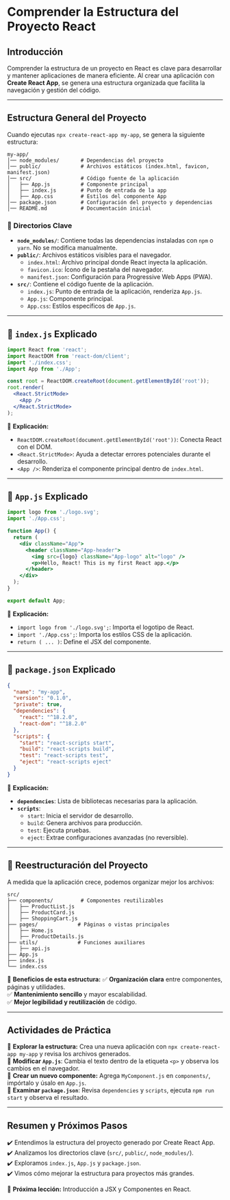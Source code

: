 # Comprender la Estructura del Proyecto React

## **Introducción**

Comprender la estructura de un proyecto en React es clave para desarrollar y mantener aplicaciones de manera eficiente. Al crear una aplicación con **Create React App**, se genera una estructura organizada que facilita la navegación y gestión del código.

---

## **Estructura General del Proyecto**

Cuando ejecutas `npx create-react-app my-app`, se genera la siguiente estructura:

```
my-app/
│── node_modules/       # Dependencias del proyecto
│── public/             # Archivos estáticos (index.html, favicon, manifest.json)
│── src/                # Código fuente de la aplicación
│   ├── App.js          # Componente principal
│   ├── index.js        # Punto de entrada de la app
│   ├── App.css         # Estilos del componente App
│── package.json        # Configuración del proyecto y dependencias
│── README.md           # Documentación inicial
```

### **📌 Directorios Clave**
- **`node_modules/`**: Contiene todas las dependencias instaladas con `npm` o `yarn`. No se modifica manualmente.
- **`public/`**: Archivos estáticos visibles para el navegador.
  - `index.html`: Archivo principal donde React inyecta la aplicación.
  - `favicon.ico`: Ícono de la pestaña del navegador.
  - `manifest.json`: Configuración para Progressive Web Apps (PWA).
- **`src/`**: Contiene el código fuente de la aplicación.
  - `index.js`: Punto de entrada de la aplicación, renderiza `App.js`.
  - `App.js`: Componente principal.
  - `App.css`: Estilos específicos de `App.js`.

---

## **📂 `index.js` Explicado**

```jsx
import React from 'react';
import ReactDOM from 'react-dom/client';
import './index.css';
import App from './App';

const root = ReactDOM.createRoot(document.getElementById('root'));
root.render(
  <React.StrictMode>
    <App />
  </React.StrictMode>
);
```

🔹 **Explicación:**
- `ReactDOM.createRoot(document.getElementById('root'))`: Conecta React con el DOM.
- `<React.StrictMode>`: Ayuda a detectar errores potenciales durante el desarrollo.
- `<App />`: Renderiza el componente principal dentro de `index.html`.

---

## **📂 `App.js` Explicado**

```jsx
import logo from './logo.svg';
import './App.css';

function App() {
  return (
    <div className="App">
      <header className="App-header">
        <img src={logo} className="App-logo" alt="logo" />
        <p>Hello, React! This is my first React app.</p>
      </header>
    </div>
  );
}

export default App;
```

🔹 **Explicación:**
- `import logo from './logo.svg';`: Importa el logotipo de React.
- `import './App.css';`: Importa los estilos CSS de la aplicación.
- `return ( ... )`: Define el JSX del componente.

---

## **📂 `package.json` Explicado**

```json
{
  "name": "my-app",
  "version": "0.1.0",
  "private": true,
  "dependencies": {
    "react": "^18.2.0",
    "react-dom": "^18.2.0"
  },
  "scripts": {
    "start": "react-scripts start",
    "build": "react-scripts build",
    "test": "react-scripts test",
    "eject": "react-scripts eject"
  }
}
```

🔹 **Explicación:**
- **`dependencies`**: Lista de bibliotecas necesarias para la aplicación.
- **`scripts`**:
  - `start`: Inicia el servidor de desarrollo.
  - `build`: Genera archivos para producción.
  - `test`: Ejecuta pruebas.
  - `eject`: Extrae configuraciones avanzadas (no reversible).

---

## **📂 Reestructuración del Proyecto**

A medida que la aplicación crece, podemos organizar mejor los archivos:

```
src/
├── components/         # Componentes reutilizables
│   ├── ProductList.js
│   ├── ProductCard.js
│   ├── ShoppingCart.js
├── pages/             # Páginas o vistas principales
│   ├── Home.js
│   ├── ProductDetails.js
├── utils/             # Funciones auxiliares
│   ├── api.js
├── App.js
├── index.js
└── index.css
```

📌 **Beneficios de esta estructura:**
✅ **Organización clara** entre componentes, páginas y utilidades.  
✅ **Mantenimiento sencillo** y mayor escalabilidad.  
✅ **Mejor legibilidad y reutilización** de código.

---

## **Actividades de Práctica**

📌 **Explorar la estructura:** Crea una nueva aplicación con `npx create-react-app my-app` y revisa los archivos generados.  
📌 **Modificar `App.js`**: Cambia el texto dentro de la etiqueta `<p>` y observa los cambios en el navegador.  
📌 **Crear un nuevo componente:** Agrega `MyComponent.js` en `components/`, impórtalo y úsalo en `App.js`.  
📌 **Examinar `package.json`**: Revisa `dependencies` y `scripts`, ejecuta `npm run start` y observa el resultado.  

---

## **Resumen y Próximos Pasos**

✔️ Entendimos la estructura del proyecto generado por Create React App.  
✔️ Analizamos los directorios clave (`src/`, `public/`, `node_modules/`).  
✔️ Exploramos `index.js`, `App.js` y `package.json`.  
✔️ Vimos cómo mejorar la estructura para proyectos más grandes.  

🚀 **Próxima lección:** Introducción a JSX y Componentes en React.

